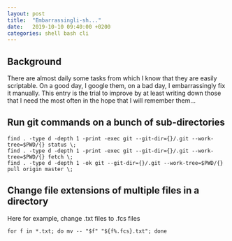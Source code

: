 ```yaml
---
layout: post
title:  "Embarrassingli-sh..."
date:   2019-10-10 09:40:00 +0200
categories: shell bash cli
---
```


## Background
There are almost daily some tasks from which I know that they are easily scriptable. On a good day, I google them, on a bad day, I embarrassingly fix it manually. This entry is the trial to improve by at least writing down those that I need the most often in the hope that I will remember them...

## Run git commands on a bunch of sub-directories
```
find . -type d -depth 1 -print -exec git --git-dir={}/.git --work-tree=$PWD/{} status \;
find . -type d -depth 1 -print -exec git --git-dir={}/.git --work-tree=$PWD/{} fetch \;
find . -type d -depth 1 -ok git --git-dir={}/.git --work-tree=$PWD/{} pull origin master \;
```

## Change file extensions of multiple files in a directory
Here for example, change .txt files to .fcs files
```
for f in *.txt; do mv -- "$f" "${f%.fcs}.txt"; done
```




